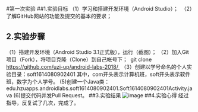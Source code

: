 #第一次实验
##1.实验目标
（1）学习和搭建开发环境（Android Studio）；  
（2）了解GitHub网站的功能及提交的基本的要求；
## 2.实验步骤  
（1）搭建开发环境（Android Studio 3.1正式版），运行（截图）；
（2）加入Git项目（Fork），将项目克隆（Clone）到自己帐号下；  git clone https://github.com/uzi-up/android-labs-2018/  
（3）创建以学号命名的个人实验目录：soft1614080902401
     其中，com开头表示计算机班，soft开头表示软件班，数字为个人学号。
 (5)创建一个Java类：edu.hzuapps.androidlabs.soft1614080902401.Soft1614080902401Activity.java 
 (6)提交代码并发Pull Request。
 ##3.实验结果
 ![image](https://github.com/uzi-up/android-labs-2018/blob/master/soft1614080902401/%E5%AE%89%E8%A3%85%E6%88%AA%E5%9B%BE.png) 
 ##4.实验心得
 经过指导，反复试了几次，完成了。
